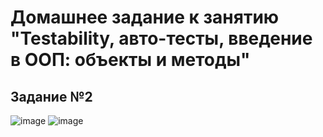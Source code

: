 # Домашнее задание к занятию "Testability, авто-тесты, введение в ООП: объекты и методы"
## Задание №2
![image](https://github.com/user-attachments/assets/bce4ec06-62e8-48ff-995b-01b1e186525d)
![image](https://github.com/user-attachments/assets/7aaebf6d-bdb4-427c-8cbd-87b1559601c9)

